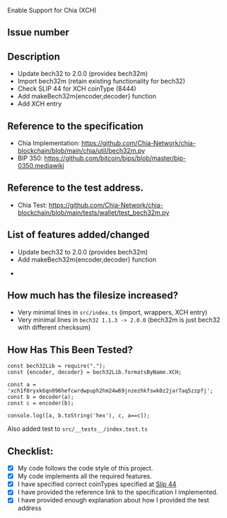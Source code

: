 <!--- Provide a general summary of your changes in the Title above -->
Enable Support for Chia (XCH)

## Issue number
<!--- If there is an associated github issues, please specify here -->

## Description
* Update bech32 to 2.0.0 (provides bech32m)
* Import bech32m (retain existing functionality for bech32)
* Check SLIP 44 for XCH coinType (8444)
* Add makeBech32m{encoder,decoder} function
* Add XCH entry 

## Reference to the specification
<!--- Please provide the reference link to specification. Please try to find the reference of the protocol specification , not just reference to a third party library as we cannot tell that also follows the specification -->
* Chia Implementation: https://github.com/Chia-Network/chia-blockchain/blob/main/chia/util/bech32m.py
* BIP 350: https://github.com/bitcoin/bips/blob/master/bip-0350.mediawiki

## Reference to the test address.
<!--- Please describe where you found the test address, either from the specificiation doc, test code of other repo, blockchain explorer, etc  -->
* Chia Test: https://github.com/Chia-Network/chia-blockchain/blob/main/tests/wallet/test_bech32m.py


## List of features added/changed
<!--- What types of changes does your code introduce? Put an `x` in all the boxes that apply: -->
* Update bech32 to 2.0.0 (provides bech32m)
* Add makeBech32m{encoder,decoder} function
- 

## How much has the filesize increased?
* Very minimal lines in `src/index.ts` (import, wrappers, XCH entry)
* Very minimal lines in `bech32 1.1.3 -> 2.0.0` (bech32m is just bech32 with different checksum)

## How Has This Been Tested?
<!--- Please describe in detail how you tested your changes. -->
<!--- Include details of your testing environment, tests ran to see how -->
<!--- your change affects other areas of the code, etc. -->
```
const bech32Lib = require(".");
const {encoder, decoder} = bech32Lib.formatsByName.XCH;

const a = 'xch1f0ryxk6qn096hefcwrdwpuph2hm24w69jnzezhkfswk0z2jar7aq5zzpfj';
const b = decoder(a);
const c = encoder(b);

console.log([a, b.toString('hex'), c, a==c]);
```
Also added test to `src/__tests__/index.test.ts`

## Checklist:
<!--- Go over all the following points, and put an `x` in all the boxes that apply. -->
<!--- If you're unsure about any of these, don't hesitate to ask. We're here to help! -->
- [x] My code follows the code style of this project.
- [x] My code implements all the required features.
- [x] I have specified correct coinTypes specified at [Slip 44](https://github.com/satoshilabs/slips/blob/master/slip-0044.md)
- [x] I have provided the reference link to the specification I implemented.
- [x] I have provided enough explanation about how I provided the test address
